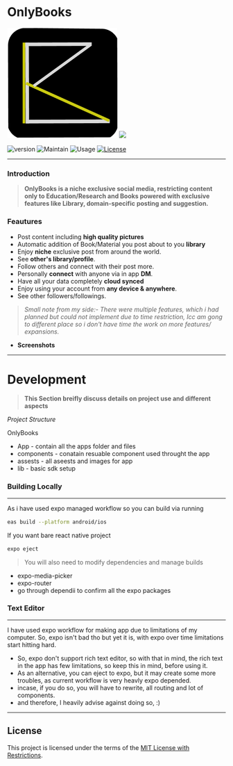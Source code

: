 #  OnlyBooks

<img src="https://raw.githubusercontent.com/Tech-with-anmol/OnlyBooks/refs/heads/main/assets/images/icon.png"/>


 <a href="https://github.com/badges/Tech-with-anmol/OnlyBooks" alt="Activity">
        <img src="https://img.shields.io/github/commit-activity/m/Tech-with-anmol/OnlyBooks" /></a>  
        
![version](https://img.shields.io/badge/version-0.0.5-blue)
![Maintain](https://img.shields.io/badge/Maintained-No-red)
![Usage](https://img.shields.io/badge/Using_This-Read_Below-red)
<a href="https://github.com/Tech-with-anmol/OnlyBooks/blob/main/LICENSE.md">
![License](https://img.shields.io/badge/License-Click_here-red)</a>

---
### **Introduction** 

   >**OnlyBooks is a niche exclusive social media, restricting content only to Education/Research and Books powered with exclusive features like Library, domain-specific posting and suggestion.**

### **Feautures**
   
   - Post content including **high quality pictures** 
   - Automatic addition of Book/Material you post about to you **library**
   - Enjoy **niche** exclusive post from around the world.
   - See **other's library/profile**.
   - Follow others and connect with their post more.
   - Personally **connect** with anyone via in app **DM**.
   - Have all your data completely **cloud synced**
   - Enjoy using your account from **any device & anywhere**.
   - See other followers/followings.

 
  >*Small note from my side:- There were multiple features, which i had planned but could not implement due to time restriction, Icc am gong to different place so i don't have time the work on more features/ expansions.*
- **Screenshots**

---


# Development

>**This Section breifly discuss details on project use and different aspects**

*Project Structure*

OnlyBooks

- App - contain all the apps folder and files
- components - conatain resuable component used throught the app
- assests - all aseests and images for app
- lib - basic sdk setup

### Building Locally

---

 As i have used expo managed workflow so you can build via running

 ```bash
 eas build --platform android/ios
 ```
 
 If you want bare react native project
 ```bash
 expo eject
```
>You will also need to modify dependencies and manage builds

- expo-media-picker
- expo-router
- go through dependii to confirm all the expo packages
### Text Editor 
 ---
 I have used expo workflow for making app due to limitations of my computer. So, expo isn't bad tho but yet it is, with expo over time limitations start hitting hard.

 - So, expo don't support rich text editor, so with that in mind, the rich text in the app has few limitations, so keep this in mind, before using it. 
 - As an alternative, you can eject to expo, but it may create some more troubles, as current workflow is very heavly expo depended.
 - incase, if you do so, you will have to rewrite, all routing and lot of components. 
 - and therefore, I heavily advise against doing so, :)


---


## License

This project is licensed under the terms of the [MIT License with Restrictions](LICENSE).
